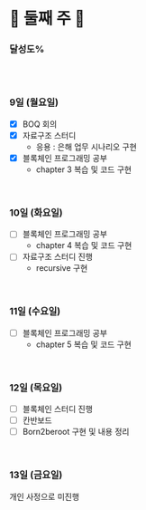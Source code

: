 # 📝 둘째 주 📝

### 달성도%

~~~
~~~

</br>

### 9일 (월요일)
- [x] BOQ 회의
- [x] 자료구조 스터디
  - 응용 : 은해 업무 시나리오 구현
- [x] 블록체인 프로그래밍 공부
  - chapter 3 복습 및 코드 구현

</br>

### 10일 (화요일)
- [ ] 블록체인 프로그래밍 공부
  - chapter 4 복습 및 코드 구현
- [ ] 자료구조 스터디 진행
  - recursive 구현 

</br>

### 11일 (수요일)
- [ ] 블록체인 프로그래밍 공부
  - chapter 5 복습 및 코드 구현

</br>

### 12일 (목요일)
- [ ] 블록체인 스터디 진행
- [ ] 칸반보드
- [ ] Born2beroot 구현 및 내용 정리

</br>

### 13일 (금요일)
개인 사정으로 미진행

<br>
